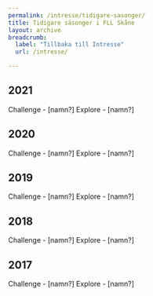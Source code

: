 ```yaml
---
permalink: /intresse/tidigare-sasonger/
title: Tidigare säsonger i FLL Skåne
layout: archive
breadcrumb:
  label: "Tillbaka till Intresse"
  url: /intresse/

---
```


## 2021

Challenge - [namn?]
Explore - [namn?]

## 2020

Challenge - [namn?]
Explore - [namn?]

## 2019

Challenge - [namn?]
Explore - [namn?]

## 2018

Challenge - [namn?]
Explore - [namn?]

## 2017

Challenge - [namn?]
Explore - [namn?]
